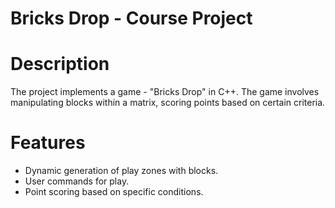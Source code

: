 # Bricks Drop - Course Project

# Description
The project implements a game - "Bricks Drop" in C++. The game involves manipulating blocks within a matrix, scoring points based on certain criteria.

# Features
- Dynamic generation of play zones with blocks.
- User commands for play.
- Point scoring based on specific conditions.
